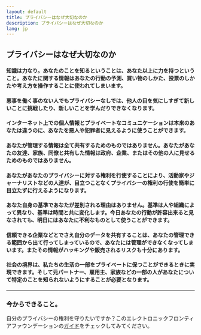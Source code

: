 ```yaml
---
layout: default
title: プライバシーはなぜ大切なのか
description: プライバシーはなぜ大切なのか
lang: jp
---
```


## プライバシーはなぜ大切なのか

#### 知識は力なり。あなたのことを知るということは、あなた以上に力を持つということ。あなたに関する情報はあなたの行動の予測、買い物のしかた、投票のしかたや考え方を操作することに使われてしまいます。

#### 悪事を働く事のない人でもプライバシーなしでは、他人の目を気にしすぎて新しいことに挑戦したり、新しいことを学んだりできなくなります。

#### インターネット上での個人情報とプライベートなコミュニケーションは本来のあなたは違うのに、あなたを悪人や犯罪者に見えるように使うことができます。

#### あなたが管理する情報は全て共有するためのものではありません。あなたがあなたの友達、家族、同僚と共有した情報は政府、企業、またはその他の人に見せるためのものではありません。

#### あなたがあなたのプライバシーに対する権利を行使することにより、活動家やジャーナリストなどの人達が、目立つことなくプライバシーの権利の行使を簡単に目立たずに行えるようになります。

#### あなた自身の基準であなたが差別される理由はありません。基準は人や組織によって異なり、基準は時間と共に変化します。今日あなたの行動が許容出来ると見なされても、明日にはあなたに不利なものとして使うことができます。

#### 信頼できる企業などとでさえ自分のデータを共有することは、あなたの管理できる範囲から出て行ってしまっているので、あなたには管理ができなくなってしまいます。またその情報がハッキングや販売されるリスクも十分にあります。

#### 社会の境界は、私たちの生活の一部をプライベートに保つことができるときに実現できます。そして元パートナー、雇用主、家族などの一部の人があなたについて特定のことを知られないようにすることが必要となります。

---

### 今からできること。
自分のプライバシーの権利を守りたいですか？このエレクトロニックフロンティアファウンデーションの[ガイド](https://ssd.eff.org/)をチェックしてみてください。
